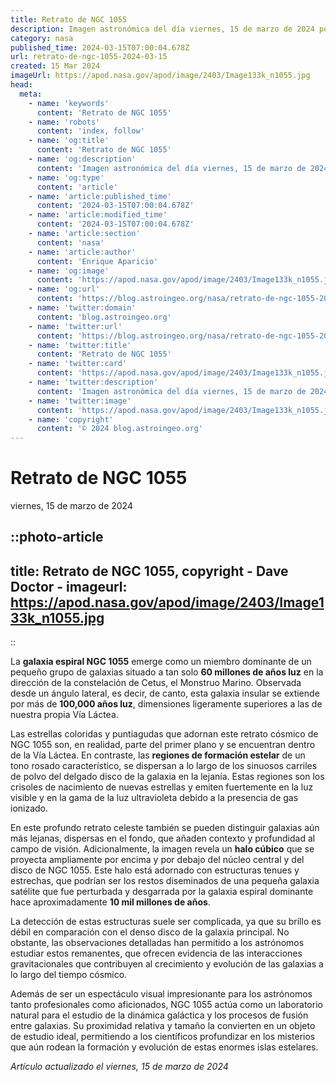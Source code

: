 ```yaml
---
title: Retrato de NGC 1055
description: Imagen astronómica del día viernes, 15 de marzo de 2024 por la NASA; Retrato de NGC 1055
category: nasa
published_time: 2024-03-15T07:00:04.678Z
url: retrato-de-ngc-1055-2024-03-15
created: 15 Mar 2024
imageUrl: https://apod.nasa.gov/apod/image/2403/Image133k_n1055.jpg
head:
  meta:
    - name: 'keywords'
      content: 'Retrato de NGC 1055'
    - name: 'robots'
      content: 'index, follow'
    - name: 'og:title'
      content: 'Retrato de NGC 1055'
    - name: 'og:description'
      content: 'Imagen astronómica del día viernes, 15 de marzo de 2024 por la NASA; Retrato de NGC 1055'
    - name: 'og:type'
      content: 'article'
    - name: 'article:published_time'
      content: '2024-03-15T07:00:04.678Z'
    - name: 'article:modified_time'
      content: '2024-03-15T07:00:04.678Z'
    - name: 'article:section'
      content: 'nasa'
    - name: 'article:author'
      content: 'Enrique Aparicio'
    - name: 'og:image'
      content: 'https://apod.nasa.gov/apod/image/2403/Image133k_n1055.jpg'
    - name: 'og:url'
      content: 'https://blog.astroingeo.org/nasa/retrato-de-ngc-1055-2024-03-15'
    - name: 'twitter:domain'
      content: 'blog.astroingeo.org'
    - name: 'twitter:url'
      content: 'https://blog.astroingeo.org/nasa/retrato-de-ngc-1055-2024-03-15'
    - name: 'twitter:title'
      content: 'Retrato de NGC 1055'
    - name: 'twitter:card'
      content: 'https://apod.nasa.gov/apod/image/2403/Image133k_n1055.jpg'
    - name: 'twitter:description'
      content: 'Imagen astronómica del día viernes, 15 de marzo de 2024 por la NASA; Retrato de NGC 1055'
    - name: 'twitter:image'
      content: 'https://apod.nasa.gov/apod/image/2403/Image133k_n1055.jpg'
    - name: 'copyright'
      content: '© 2024 blog.astroingeo.org'
---
```

# Retrato de NGC 1055
viernes, 15 de marzo de 2024


::photo-article
---
title: Retrato de NGC 1055, copyright - Dave Doctor -
imageurl: https://apod.nasa.gov/apod/image/2403/Image133k_n1055.jpg
---
::



La **galaxia espiral NGC 1055** emerge como un miembro dominante de un pequeño grupo de galaxias situado a tan solo **60 millones de años luz** en la dirección de la constelación de Cetus, el Monstruo Marino. Observada desde un ángulo lateral, es decir, de canto, esta galaxia insular se extiende por más de **100,000 años luz**, dimensiones ligeramente superiores a las de nuestra propia Vía Láctea.

Las estrellas coloridas y puntiagudas que adornan este retrato cósmico de NGC 1055 son, en realidad, parte del primer plano y se encuentran dentro de la Vía Láctea. En contraste, las **regiones de formación estelar** de un tono rosado característico, se dispersan a lo largo de los sinuosos carriles de polvo del delgado disco de la galaxia en la lejanía. Estas regiones son los crisoles de nacimiento de nuevas estrellas y emiten fuertemente en la luz visible y en la gama de la luz ultravioleta debido a la presencia de gas ionizado.

En este profundo retrato celeste también se pueden distinguir galaxias aún más lejanas, dispersas en el fondo, que añaden contexto y profundidad al campo de visión. Adicionalmente, la imagen revela un **halo cúbico** que se proyecta ampliamente por encima y por debajo del núcleo central y del disco de NGC 1055. Este halo está adornado con estructuras tenues y estrechas, que podrían ser los restos diseminados de una pequeña galaxia satélite que fue perturbada y desgarrada por la galaxia espiral dominante hace aproximadamente **10 mil millones de años**.

La detección de estas estructuras suele ser complicada, ya que su brillo es débil en comparación con el denso disco de la galaxia principal. No obstante, las observaciones detalladas han permitido a los astrónomos estudiar estos remanentes, que ofrecen evidencia de las interacciones gravitacionales que contribuyen al crecimiento y evolución de las galaxias a lo largo del tiempo cósmico.

Además de ser un espectáculo visual impresionante para los astrónomos tanto profesionales como aficionados, NGC 1055 actúa como un laboratorio natural para el estudio de la dinámica galáctica y los procesos de fusión entre galaxias. Su proximidad relativa y tamaño la convierten en un objeto de estudio ideal, permitiendo a los científicos profundizar en los misterios que aún rodean la formación y evolución de estas enormes islas estelares.

_Artículo actualizado el viernes, 15 de marzo de 2024_